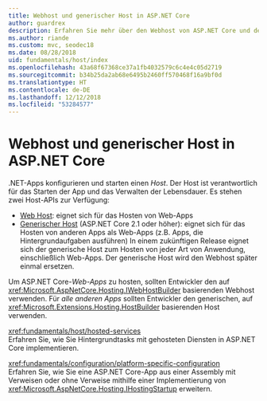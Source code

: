 ```yaml
---
title: Webhost und generischer Host in ASP.NET Core
author: guardrex
description: Erfahren Sie mehr über den Webhost von ASP.NET Core und den generischen Host von .NET, die für das Starten von Apps und das Verwalten der Lebensdauer verantwortlich sind.
ms.author: riande
ms.custom: mvc, seodec18
ms.date: 08/28/2018
uid: fundamentals/host/index
ms.openlocfilehash: 43a68f67368ce37a1fb4032579c6c4e4c05d2719
ms.sourcegitcommit: b34b25da2ab68e6495b2460ff570468f16a9bf0d
ms.translationtype: HT
ms.contentlocale: de-DE
ms.lasthandoff: 12/12/2018
ms.locfileid: "53284577"
---
```

# <a name="web-host-and-generic-host-in-aspnet-core"></a>Webhost und generischer Host in ASP.NET Core

.NET-Apps konfigurieren und starten einen *Host*. Der Host ist verantwortlich für das Starten der App und das Verwalten der Lebensdauer. Es stehen zwei Host-APIs zur Verfügung:

* [Web Host](xref:fundamentals/host/web-host): eignet sich für das Hosten von Web-Apps
* [Generischer Host](xref:fundamentals/host/generic-host) (ASP.NET Core 2.1 oder höher): eignet sich für das Hosten von anderen Apps als Web-Apps (z.B. Apps, die Hintergrundaufgaben ausführen) In einem zukünftigen Release eignet sich der generische Host zum Hosten von jeder Art von Anwendung, einschließlich Web-Apps. Der generische Host wird den Webhost später einmal ersetzen.

Um ASP.NET Core-*Web-Apps* zu hosten, sollten Entwickler den auf <xref:Microsoft.AspNetCore.Hosting.IWebHostBuilder> basierenden Webhost verwenden. Für *alle anderen Apps* sollten Entwickler den generischen, auf <xref:Microsoft.Extensions.Hosting.HostBuilder> basierenden Host verwenden.

<xref:fundamentals/host/hosted-services>  
Erfahren Sie, wie Sie Hintergrundtasks mit gehosteten Diensten in ASP.NET Core implementieren.

<xref:fundamentals/configuration/platform-specific-configuration>  
Erfahren Sie, wie Sie eine ASP.NET Core-App aus einer Assembly mit Verweisen oder ohne Verweise mithilfe einer Implementierung von <xref:Microsoft.AspNetCore.Hosting.IHostingStartup> erweitern.
